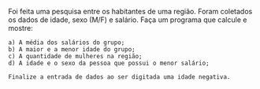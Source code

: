 Foi feita uma pesquisa entre os habitantes de uma região. Foram coletados os dados de idade,
sexo (M/F) e salário. Faça um programa que calcule e mostre:

    a) A média dos salários do grupo;
    b) A maior e a menor idade do grupo;
    c) A quantidade de mulheres na região;
    d) A idade e o sexo da pessoa que possui o menor salário;

    Finalize a entrada de dados ao ser digitada uma idade negativa.
